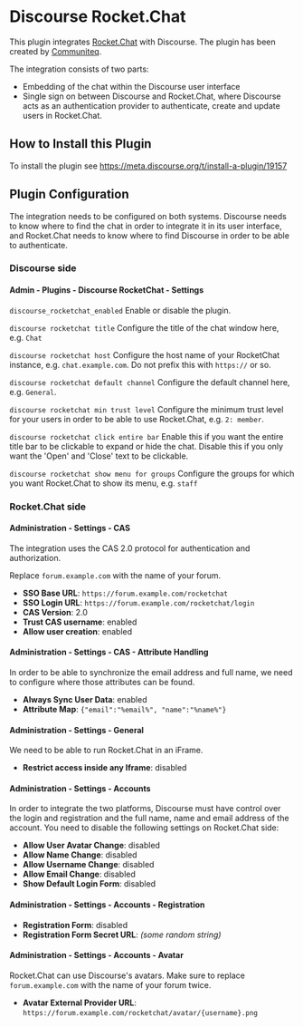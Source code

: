 # Discourse Rocket.Chat

This plugin integrates [Rocket.Chat](https://rocket.chat/) with Discourse.
The plugin has been created by [Communiteq](https://www.communiteq.com/).

The integration consists of two parts:
- Embedding of the chat within the Discourse user interface
- Single sign on between Discourse and Rocket.Chat, where Discourse acts as an authentication provider to authenticate, create and update users in Rocket.Chat. 

## How to Install this Plugin

To install the plugin see https://meta.discourse.org/t/install-a-plugin/19157

## Plugin Configuration

The integration needs to be configured on both systems. Discourse needs to know where to find the chat in order to integrate it in its user interface, and Rocket.Chat needs to know where to find Discourse in order to be able to authenticate.

### Discourse side

#### Admin - Plugins - Discourse RocketChat - Settings

`discourse_rocketchat_enabled`
Enable or disable the plugin.

`discourse rocketchat title`
Configure the title of the chat window here, e.g. `Chat`

`discourse rocketchat host`
Configure the host name of your RocketChat instance, e.g. `chat.example.com`.
Do not prefix this with `https://` or so.

`discourse rocketchat default channel`
Configure the default channel here, e.g. `General`.

`discourse rocketchat min trust level`
Configure the minimum trust level for your users in order to be able to use Rocket.Chat, e.g. `2: member`.

`discourse rocketchat click entire bar`
Enable this if you want the entire title bar to be clickable to expand or hide the chat. Disable this if you only want the 'Open' and 'Close' text to be clickable.

`discourse rocketchat show menu for groups`
Configure the groups for which you want Rocket.Chat to show its menu, e.g. `staff`

### Rocket.Chat side

#### Administration - Settings - CAS

The integration uses the CAS 2.0 protocol for authentication and authorization.

Replace `forum.example.com` with the name of your forum.

* **SSO Base URL**: `https://forum.example.com/rocketchat`
* **SSO Login URL**: `https://forum.example.com/rocketchat/login`
* **CAS Version**: 2.0
* **Trust CAS username**: enabled
* **Allow user creation**: enabled

#### Administration - Settings - CAS - Attribute Handling

In order to be able to synchronize the email address and full name, we need to configure where those attributes can be found.

* **Always Sync User Data**: enabled
* **Attribute Map**: `{"email":"%email%", "name":"%name%"}`

#### Administration - Settings - General

We need to be able to run Rocket.Chat in an iFrame.

* **Restrict access inside any Iframe**: disabled

#### Administration - Settings - Accounts

In order to integrate the two platforms, Discourse must have control over the login and registration and the full name, name and email address of the account. You need to disable the following settings on Rocket.Chat side:

* **Allow User Avatar Change**: disabled
* **Allow Name Change**: disabled
* **Allow Username Change**: disabled
* **Allow Email Change**: disabled
* **Show Default Login Form**: disabled

#### Administration - Settings - Accounts - Registration

* **Registration Form**: disabled
* **Registration Form Secret URL**: *(some random string)*
#### Administration - Settings - Accounts - Avatar

Rocket.Chat can use Discourse's avatars.
Make sure to replace `forum.example.com` with the name of your forum twice.

* **Avatar External Provider URL**: `https://forum.example.com/rocketchat/avatar/{username}.png`

